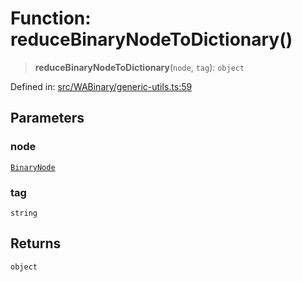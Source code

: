 # Function: reduceBinaryNodeToDictionary()

> **reduceBinaryNodeToDictionary**(`node`, `tag`): `object`

Defined in: [src/WABinary/generic-utils.ts:59](https://github.com/Fokusdotid/Baileys/blob/8399cb6fd4e55090cdf57b06ffaae3e8a88880fe/src/WABinary/generic-utils.ts#L59)

## Parameters

### node

[`BinaryNode`](../type-aliases/BinaryNode.md)

### tag

`string`

## Returns

`object`
